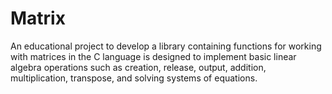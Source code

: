 # Matrix
An educational project to develop a library containing functions for working with matrices in the C language is designed to implement basic linear algebra operations such as creation, release, output, addition, multiplication, transpose, and solving systems of equations.
